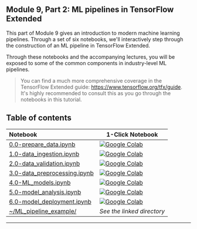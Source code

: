 ## Module 9, Part 2: ML pipelines in TensorFlow Extended

This part of Module 9 gives an introduction to modern machine learning pipelines. Through a set of six notebooks, we'll interactively step through the construction of an ML pipeline in TensorFlow Extended.

Through these notebooks and the accompanying lectures, you will be exposed to some of the common components in industry-level ML pipelines. 

> You can find a much more comprehensive coverage in the TensorFlow Extended guide: https://www.tensorflow.org/tfx/guide. It's highly recommended to consult this as you go through the notebooks in this tutorial. 

## Table of contents

| Notebook    |      1-Click Notebook      |
|:----------|------|
|  [0.0-prepare_data.ipynb](https://nbviewer.org/github/alu042/DAT255-2022/blob/master/Module-9-2-TensorFlow_Extended/nbs/0.0-prepare_data.ipynb)  | [![Google Colab](https://colab.research.google.com/assets/colab-badge.svg)](https://colab.research.google.com/github/alu042/DAT255-2022/blob/master/Module-9-2-TensorFlow_Extended/nbs/0.0-prepare_data.ipynb)
| [1.0-data_ingestion.ipynb](https://nbviewer.org/github/alu042/DAT255-2022/blob/master/Module-9-2-TensorFlow_Extended/nbs/1.0-data_ingestion.ipynb) | [![Google Colab](https://colab.research.google.com/assets/colab-badge.svg)](https://colab.research.google.com/github/alu042/DAT255-2022/blob/master/Module-9-2-TensorFlow_Extended/nbs/1.0-data_ingestion.ipynb)|
| [2.0-data_validation.ipynb](https://nbviewer.org/github/alu042/DAT255-2022/blob/master/Module-9-2-TensorFlow_Extended/nbs/2.0-data_validation) | [![Google Colab](https://colab.research.google.com/assets/colab-badge.svg)](https://colab.research.google.com/github/alu042/DAT255-2022/blob/master/Module-9-2-TensorFlow_Extended/nbs/2.0-data_validation.ipynb) |
| [3.0-data_preprocessing.ipynb]() | [![Google Colab](https://colab.research.google.com/assets/colab-badge.svg)]()|
| [4.0-ML_models.ipynb]() | [![Google Colab](https://colab.research.google.com/assets/colab-badge.svg)]()|
| [5.0-model_analysis.ipynb]() | [![Google Colab](https://colab.research.google.com/assets/colab-badge.svg)]()|
| [6.0-model_deployment.ipynb]() | [![Google Colab](https://colab.research.google.com/assets/colab-badge.svg)]()|
| [~/ML_pipeline_example/]() | _See the linked directory_ |
---